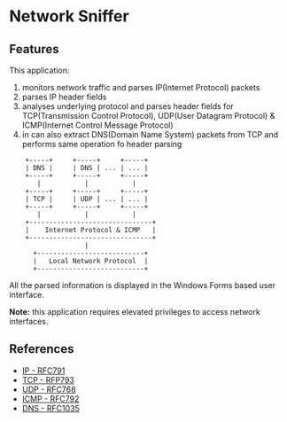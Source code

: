 # Network Sniffer

## Features

This application:
1. monitors network traffic and parses IP(Internet Protocol) packets
2. parses IP header fields
3. analyses underlying protocol and parses header fields for TCP(Transmission Control Protocol), UDP(User Datagram Protocol) & ICMP(Internet Control Message Protocol)
4. in can also extract DNS(Domain Name System) packets
from TCP and performs same operation fo header parsing
```
    +-----+     +-----+     +-----+
    | DNS |     | DNS | ... | ... |
    +-----+     +-----+     +-----+
       |           |           |
    +-----+     +-----+     +-----+
    | TCP |     | UDP | ... | ... |
    +-----+     +-----+     +-----+
       |           |           |
    +-------------------------------+
    |    Internet Protocol & ICMP   |
    +-------------------------------+
                   |
      +---------------------------+
      |   Local Network Protocol  |
      +---------------------------+
```
All the parsed information is displayed in the Windows Forms based user interface.

**Note:** this application requires elevated privileges to access network interfaces.

## References

* [IP - RFC791](https://www.rfc-editor.org/rfc/rfc791.html)
* [TCP - RFP793](https://www.rfc-editor.org/rfc/rfc793.html)
* [UDP - RFC768](https://www.rfc-editor.org/rfc/rfc768.html)
* [ICMP - RFC792](https://www.rfc-editor.org/rfc/rfc792.html)
* [DNS - RFC1035](https://www.rfc-editor.org/rfc/rfc1035.html)
